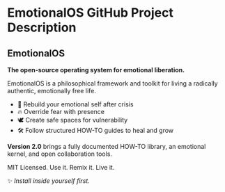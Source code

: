 # EmotionalOS GitHub Project Description

## EmotionalOS
**The open-source operating system for emotional liberation.**

EmotionalOS is a philosophical framework and toolkit for living a radically authentic, emotionally free life.

- 🌱 Rebuild your emotional self after crisis
- 🔥 Override fear with presence
- 🕊️ Create safe spaces for vulnerability
- 🛠️ Follow structured HOW-TO guides to heal and grow

**Version 2.0** brings a fully documented HOW-TO library, an emotional kernel, and open collaboration tools.

MIT Licensed. Use it. Remix it. Live it.

✨ *Install inside yourself first.*